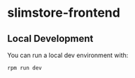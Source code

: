 # slimstore-frontend

## Local Development

You can run a local dev environment with:

```rpm run dev```